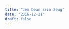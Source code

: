 ```yaml
---
title: "dem Dean sein Zeug"
date: "2016-12-21"
draft: false
---
```


<!-- Where marginal utility meets poor curation -->
